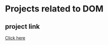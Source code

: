 # Projects related to DOM

## project link
[Click here](https://stackblitz.com/edit/dom-project-chaiaurcode?file=index.html)
